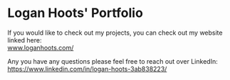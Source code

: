 # Logan Hoots' Portfolio #

If you would like to check out my projects, you can check out my website linked here:\
 www.loganhoots.com/

Any you have any questions please feel free to reach out over LinkedIn:\
  https://www.linkedin.com/in/logan-hoots-3ab838223/
